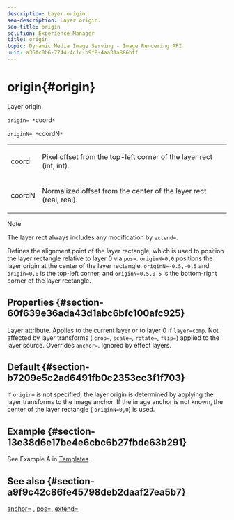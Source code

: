 ```yaml
---
description: Layer origin.
seo-description: Layer origin.
seo-title: origin
solution: Experience Manager
title: origin
topic: Dynamic Media Image Serving - Image Rendering API
uuid: a36fc0b6-7744-4c1c-b9f8-4aa31a886bff
---
```


# origin{#origin}

Layer origin.

 `origin= *`coord`*`

`originN= *`coordN`*`

<table id="simpletable_A270FD92B1E841FE81F5AB300351FE01"> 
 <tr class="strow"> 
  <td class="stentry"> <p><span class="varname"> coord</span> </p></td> 
  <td class="stentry"> <p>Pixel offset from the top-left corner of the layer rect (int, int). </p></td> 
 </tr> 
 <tr class="strow"> 
  <td class="stentry"> <p><span class="varname"> coordN</span> </p></td> 
  <td class="stentry"> <p>Normalized offset from the center of the layer rect (real, real). </p></td> 
 </tr> 
</table>

>[!NOTE]
>
>The layer rect always includes any modification by `extend=`.

Defines the alignment point of the layer rectangle, which is used to position the layer rectangle relative to layer 0 via `pos=`. `originN=0,0` positions the layer origin at the center of the layer rectangle. `originN=-0.5,-0.5` and `origin=0,0` is the top-left corner, and `originN=0.5,0.5` is the bottom-right corner of the layer rectangle.

## Properties {#section-60f639e36ada43d1abc6bfc100afc925}

Layer attribute. Applies to the current layer or to layer 0 if `layer=comp`. Not affected by layer transforms ( `crop=`, `scale=`, `rotate=`, `flip=`) applied to the layer source. Overrides `anchor=`. Ignored by effect layers.

## Default {#section-b7209e5c2ad6491fb0c2353cc3f1f703}

If `origin=` is not specified, the layer origin is determined by applying the layer transforms to the image anchor. If the image anchor is not known, the center of the layer rectangle ( `originN=0,0`) is used.

## Example {#section-13e38d6e17be4e6cbc6b27fbde63b291}

See Example A in [Templates](../../../../../is-api/http-ref/image-serving-api-ref/c-http-protocol-reference/c-templates/c-templates.md#concept-3cd2d2adae0e41b2979b9640244d4d3e).

## See also {#section-a9f9c42c86fe45798deb2daaf27ea5b7}

[anchor=](../../../../../is-api/http-ref/image-serving-api-ref/c-http-protocol-reference/c-command-reference/r-anchor.md#reference-6661e548ab284b82828d8d94c8ddeb7c) , [pos=](../../../../../is-api/http-ref/image-serving-api-ref/c-http-protocol-reference/c-command-reference/r-pos.md#reference-65de948f4b404f1182b22119ca332143), [extend=](../../../../../is-api/http-ref/image-serving-api-ref/c-http-protocol-reference/c-command-reference/r-extend.md#reference-7e9156beb285459d830e2d56782a74ac) 
